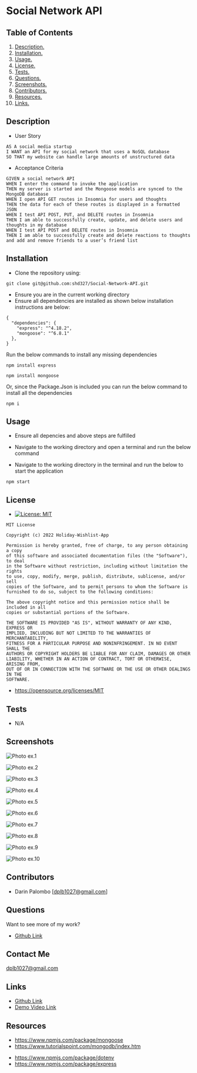 # Social Network API

## Table of Contents

1. [ Description. ](#description)
2. [ Installation. ](#installation)
3. [ Usage. ](#usage)
4. [ License. ](#license)
5. [ Tests. ](#tests)
6. [ Questions. ](#questions)
7. [ Screenshots. ](#screenshots)
8. [ Contributors. ](#contributors)
9. [ Resources. ](#resources)
10. [ Links. ](#links)

## Description

- User Story

```
AS A social media startup
I WANT an API for my social network that uses a NoSQL database
SO THAT my website can handle large amounts of unstructured data
```

- Acceptance Criteria

```
GIVEN a social network API
WHEN I enter the command to invoke the application
THEN my server is started and the Mongoose models are synced to the MongoDB database
WHEN I open API GET routes in Insomnia for users and thoughts
THEN the data for each of these routes is displayed in a formatted JSON
WHEN I test API POST, PUT, and DELETE routes in Insomnia
THEN I am able to successfully create, update, and delete users and thoughts in my database
WHEN I test API POST and DELETE routes in Insomnia
THEN I am able to successfully create and delete reactions to thoughts and add and remove friends to a user’s friend list
```

## Installation

- Clone the repository using:

```
git clone git@github.com:shd327/Social-Network-API.git
```

- Ensure you are in the current working directory
- Ensure all dependencies are installed as shown below installation instructions are below:

```
{
  "dependencies": {
    "express": "^4.18.2",
    "mongoose": "^6.8.1"
  },
}

```

Run the below commands to install any missing dependencies

```
npm install express
```

```
npm install mongoose
```

Or, since the Package.Json is included you can run the below command to install all the dependencies

```
npm i
```

## Usage

- Ensure all depencies and above steps are fulfilled
- Navigate to the working directory and open a terminal and run the below command

- Navigate to the working directory in the terminal and run the below to start the application

```
npm start
```

## License

- [![License: MIT](https://img.shields.io/badge/License-MIT-yellow.svg)](https://opensource.org/licenses/MIT)

```
MIT License

Copyright (c) 2022 Holiday-Wishlist-App

Permission is hereby granted, free of charge, to any person obtaining a copy
of this software and associated documentation files (the "Software"), to deal
in the Software without restriction, including without limitation the rights
to use, copy, modify, merge, publish, distribute, sublicense, and/or sell
copies of the Software, and to permit persons to whom the Software is
furnished to do so, subject to the following conditions:

The above copyright notice and this permission notice shall be included in all
copies or substantial portions of the Software.

THE SOFTWARE IS PROVIDED "AS IS", WITHOUT WARRANTY OF ANY KIND, EXPRESS OR
IMPLIED, INCLUDING BUT NOT LIMITED TO THE WARRANTIES OF MERCHANTABILITY,
FITNESS FOR A PARTICULAR PURPOSE AND NONINFRINGEMENT. IN NO EVENT SHALL THE
AUTHORS OR COPYRIGHT HOLDERS BE LIABLE FOR ANY CLAIM, DAMAGES OR OTHER
LIABILITY, WHETHER IN AN ACTION OF CONTRACT, TORT OR OTHERWISE, ARISING FROM,
OUT OF OR IN CONNECTION WITH THE SOFTWARE OR THE USE OR OTHER DEALINGS IN THE
SOFTWARE.
```

- https://opensource.org/licenses/MIT

## Tests

- N/A

## Screenshots

![Photo ex.1](./assets/Thought-1.png)

![Photo ex.2](./assets/Thought-2.png)

![Photo ex.3](./assets/Thought-3.png)

![Photo ex.4](./assets/Thought-4.png)

![Photo ex.5](./assets/Thought-5.png)

![Photo ex.6](./assets/Screenshot_20230110_071041.png)

![Photo ex.7](./assets/Screenshot_20230110_071051.png)

![Photo ex.8](./assets/Screenshot_20230110_071100.png)

![Photo ex.9](./assets/Screenshot_20230110_071111.png)

![Photo ex.10](./assets/Screenshot_20230110_071120.png)

## Contributors

- Darin Palombo [dplb1027@gmail.com]

## Questions

Want to see more of my work?

- [Github Link](https://github.com/Darin1027)
  <br/>

## Contact Me

dplb1027@gmail.com

## Links

- [Github Link](https://github.com/Darin1027/Social-Network-API)
- [Demo Video Link](https://watch.screencastify.com/v/OApxiLnvzcmznsARCZGs)

## Resources

- https://www.npmjs.com/package/mongoose
- https://www.tutorialspoint.com/mongodb/index.htm

* https://www.npmjs.com/package/dotenv
* https://www.npmjs.com/package/express
